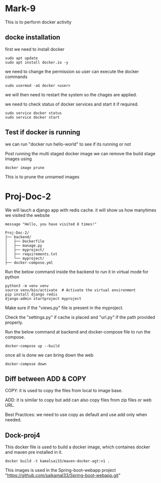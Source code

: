 # Mark-9
This is to perform docker activity

## docke installation

first we need to install docker 
~~~
sudo apt update
sudo apt install docker.io -y
~~~
we need to change the permission so user can execute the docker commands
~~~
sudo usermod -aG docker <user>
~~~

we will then need to restart the system so the chages are applied.

we need to check status of docker services and start it if required.

~~~
sudo service docker status 
sudo service docker start
~~~
## Test if docker is running

we can run "docker run hello-world" to see if its running or not

Post running the multi staged docker image we can remove the build stage images using 
~~~
docker image prune
~~~
This is to prune the unnamed images

# Proj-Doc-2
We will lauch a django app with redis cache. it will show us how manytimes we visited the website

~~~
message	"Hello, you have visited 8 times!"
~~~

~~~
Proj-Doc-2/
├── backend/
│   ├── Dockerfile
│   ├── manage.py
│   ├── myproject/
│   ├── requirements.txt
│   └── myproject/
├── docker-compose.yml

~~~

Run the below command inside the backend to run it in virtual mode for python

~~~
python3 -m venv venv
source venv/bin/activate  # Activate the virtual environment
pip install django redis
django-admin startproject myproject
~~~

Make sure if the "views.py" file is present in the myproject.

Check the "settings.py" if cache is placed and "url.py" if the path provided properly.

Run the below command at backend and docker-compose file to run the compose.

~~~
docker-compose up --build
~~~

once all is done we can bring down the web 

~~~
docker-compose down
~~~

## Diff between ADD & COPY

COPY: it is used to copy the files from local to image base.

ADD: it is similar to copy but add can also copy files from zip files or web URL.

Best Practices: we need to use copy as default and use add only when needed.

## Dock-proj4
This docker file is used to build a docker image, which containes docker and maven pre installed in it.
~~~
docker build -t kamalsai33/maven-docker-agt:v1 .
~~~
This images is used in the Spring-boot-webapp project "https://github.com/saikamal33/Spring-boot-webapp.git"
